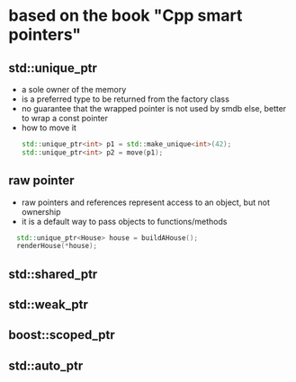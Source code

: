 # based on the book "Cpp smart pointers"

## std::unique_ptr
* a sole owner of the memory
* is a preferred type to be returned from the factory class
* no guarantee that the wrapped pointer is not used by smdb else, better to wrap a const pointer
* how to move it
  ``` c++
  std::unique_ptr<int> p1 = std::make_unique<int>(42);
  std::unique_ptr<int> p2 = move(p1);
  ```

## raw pointer 
* raw pointers and references represent access to an object, but not ownership
* it is a default way to pass objects to functions/methods
``` c++
  std::unique_ptr<House> house = buildAHouse();
  renderHouse(*house);
```
## std::shared_ptr 
## std::weak_ptr 
## boost::scoped_ptr
## std::auto_ptr
